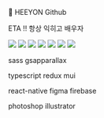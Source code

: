 🐙 HEEYON Github

ETA !! 항상 익히고 배우자

<img src="https://img.shields.io/badge/html-E34F26?style=for-the-badge&logo=html5&logoColor=white">

<img src="https://img.shields.io/badge/css-1572B6?style=for-the-badge&logo=css3&logoColor=white">

<img src="https://img.shields.io/badge/bootstrap-7952B3?style=for-the-badge&logo=bootstrap&logoColor=white">

<img src="https://img.shields.io/badge/javascript-F7DF1E?style=for-the-badge&logo=javascript&logoColor=black">

<img src="https://img.shields.io/badge/jquery-0769AD?style=for-the-badge&logo=jquery&logoColor=white">

<img src="https://img.shields.io/badge/react-61DAFB?style=for-the-badge&logo=react&logoColor=black">

<img src="https://img.shields.io/badge/github-181717?style=for-the-badge&logo=github&logoColor=white">


 sass  gsapparallax

typescript redux mui 

react-native figma firebase

photoshop illustrator
